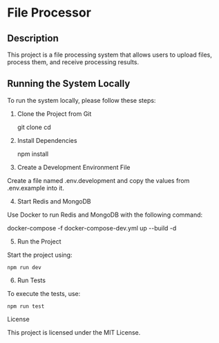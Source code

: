 # File Processor

## Description

This project is a file processing system that allows users to upload files, process them, and receive processing results.

## Running the System Locally

To run the system locally, please follow these steps:

1. Clone the Project from Git

   git clone <repository-url>
   cd <project-directory>

2. Install Dependencies

   npm install

3. Create a Development Environment File

Create a file named .env.development and copy the values from .env.example into it.

4. Start Redis and MongoDB

Use Docker to run Redis and MongoDB with the following command:

docker-compose -f docker-compose-dev.yml up --build -d

5. Run the Project

Start the project using:

    npm run dev

6. Run Tests

To execute the tests, use:

    npm run test

License

This project is licensed under the MIT License.
